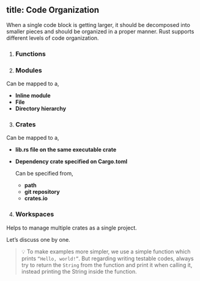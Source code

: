 title: Code Organization
---

When a single code block is getting larger, it should be decomposed into smaller pieces and should be organized in a proper manner. Rust supports different levels of code organization.

1. ### Functions
2. ### Modules

  Can be mapped to a,
  
  - **Inline module**
  - **File** 
  - **Directory hierarchy**
  
3. ### Crates

  Can be mapped to a, 
  - **lib.rs file on the same executable crate**
  - **Dependency crate specified on Cargo.toml**
    
    Can be specified from,
    
    - **path**
    - **git repository**
    - **crates.io**
4. ### Workspaces

  Helps to manage multiple crates as a single project.


Let’s discuss one by one.

> 💡 To make examples more simpler, we use a simple function which prints `“Hello, world!”`. But regarding writing testable codes, always try to return the `String` from the function and print it when calling it, instead printing the String inside the function.